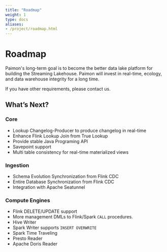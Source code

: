 ```yaml
---
title: "Roadmap"
weight: 1
type: docs
aliases:
- /project/roadmap.html
---
```

<!--
Licensed to the Apache Software Foundation (ASF) under one
or more contributor license agreements.  See the NOTICE file
distributed with this work for additional information
regarding copyright ownership.  The ASF licenses this file
to you under the Apache License, Version 2.0 (the
"License"); you may not use this file except in compliance
with the License.  You may obtain a copy of the License at

  http://www.apache.org/licenses/LICENSE-2.0

Unless required by applicable law or agreed to in writing,
software distributed under the License is distributed on an
"AS IS" BASIS, WITHOUT WARRANTIES OR CONDITIONS OF ANY
KIND, either express or implied.  See the License for the
specific language governing permissions and limitations
under the License.
-->

# Roadmap

Paimon's long-term goal is to become the better data lake platform for building the Streaming Lakehouse. Paimon will
invest in real-time, ecology, and data warehouse integrity for a long time.

If you have other requirements, please contact us.

## What’s Next?

### Core
- Lookup Changelog-Producer to produce changelog in real-time
- Enhance Flink Lookup Join from True Lookup
- Provide stable Java Programing API
- Savepoint support
- Multi table consistency for real-time materialized views

### Ingestion
- Schema Evolution Synchronization from Flink CDC
- Entire Database Synchronization from Flink CDC
- Integration with Apache Seatunnel

### Compute Engines
- Flink DELETE/UPDATE support
- More management DMLs to Flink/Spark `CALL` procedures. 
- Hive Writer
- Spark Writer supports `INSERT OVERWRITE`
- Spark Time Traveling
- Presto Reader
- Apache Doris Reader
